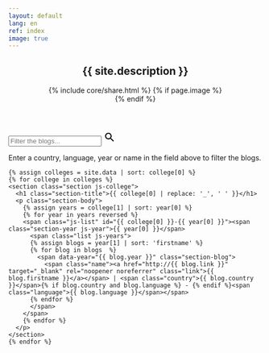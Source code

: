 ```yaml
---
layout: default
lang: en
ref: index
image: true
---
```


<article class="content page">
  <header class="header">
    <h1 class="header-title">{{ site.description }}</h1>
    {% include core/share.html %}
    {% if page.image %}
      <div class="header-image" style="background-image: url('{{ site.baseurl }}{{ site.assets }}{{ site.images }}{{ page.ref }}.jpg'); background-image: -webkit-image-set( url('{{ site.baseurl }}{{ site.assets }}{{ site.images }}{{ page.ref }}.jpg') 1x, url('{{ site.baseurl }}{{ site.assets }}{{ site.images }}{{ page.ref }}-large.jpg') 2x )">
    {% endif %}
    </div>
  </header>

  <div class="content-style">
    <div class="section-search form-group full">
      <input class="form-input" type="search" name="js-search" id="js-search" placeholder="Filter the blogs..." autocomplete="off" required>
      <svg class="search-icon" xmlns="http://www.w3.org/2000/svg" width="24" height="24" viewBox="0 0 24 24">
        <path d="M15.5 14h-.79l-.28-.27C15.41 12.59 16 11.11 16 9.5 16 5.91 13.09 3 9.5 3S3 5.91 3 9.5 5.91 16 9.5 16c1.61 0 3.09-.59 4.23-1.57l.27.28v.79l5 4.99L20.49 19l-4.99-5zm-6 0C7.01 14 5 11.99 5 9.5S7.01 5 9.5 5 14 7.01 14 9.5 11.99 14 9.5 14z"/>
      </svg>
      <span class="form-highlight"></span>
      <span class="form-underline"></span>
      <p class="section-hint">Enter a country, language, year or name in the field above to filter the blogs.</p>
    </div>

    {% assign colleges = site.data | sort: college[0] %}
    {% for college in colleges %}
    <section class="section js-college">
      <h1 class="section-title">{{ college[0] | replace: '_', ' ' }}</h1>
      <p class="section-body">
        {% assign years = college[1] | sort: year[0] %}
        {% for year in years reversed %}
        <span class="js-list" id="{{ college[0] }}-{{ year[0] }}"><span class="section-year js-year">{{ year[0] }}</span>
          <span class="list js-years">
          {% assign blogs = year[1] | sort: 'firstname' %}
          {% for blog in blogs  %}
            <span data-year="{{ blog.year }}" class="section-blog">
              <span class="name"><a href="http://{{ blog.link }}" target="_blank" rel="noopener noreferrer" class="link">{{ blog.firstname }}</a></span> | <span class="country">{{ blog.country }}</span>{% if blog.country and blog.language %} - {% endif %}<span class="language">{{ blog.language }}</span></span>
          {% endfor %}
          </span>
        </span>
        {% endfor %}
      </p>
    </section>
    {% endfor %}
  </div>
</article>
